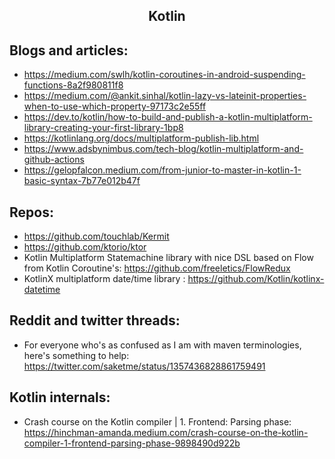 <h2 align="center">Kotlin</h2>

## Blogs and articles:

- https://medium.com/swlh/kotlin-coroutines-in-android-suspending-functions-8a2f980811f8
- https://medium.com/@ankit.sinhal/kotlin-lazy-vs-lateinit-properties-when-to-use-which-property-97173c2e55ff
- https://dev.to/kotlin/how-to-build-and-publish-a-kotlin-multiplatform-library-creating-your-first-library-1bp8
- https://kotlinlang.org/docs/multiplatform-publish-lib.html
- https://www.adsbynimbus.com/tech-blog/kotlin-multiplatform-and-github-actions
- https://gelopfalcon.medium.com/from-junior-to-master-in-kotlin-1-basic-syntax-7b77e012b47f

## Repos:

- https://github.com/touchlab/Kermit
- https://github.com/ktorio/ktor
- Kotlin Multiplatform Statemachine library with nice DSL based on Flow from Kotlin Coroutine's: https://github.com/freeletics/FlowRedux
- KotlinX multiplatform date/time library : https://github.com/Kotlin/kotlinx-datetime

## Reddit and twitter threads:

- For everyone who's as confused as I am with maven terminologies, here's something to help: https://twitter.com/saketme/status/1357436828861759491

## Kotlin internals:

- Crash course on the Kotlin compiler | 1. Frontend: Parsing phase: https://hinchman-amanda.medium.com/crash-course-on-the-kotlin-compiler-1-frontend-parsing-phase-9898490d922b
